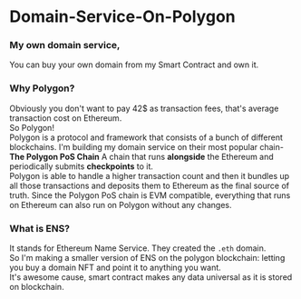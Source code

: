 # Domain-Service-On-Polygon

### My own domain service,
You can buy your own domain from my Smart Contract and own it.

### Why Polygon?
Obviously you don't want to pay 42$ as transaction fees, that's average transaction cost on Ethereum.  
So Polygon!  
Polygon is a protocol and framework that consists of a bunch of different blockchains. I'm building my domain service on their most popular chain- **The Polygon PoS Chain** A chain that runs **alongside** the Ethereum and periodically submits **checkpoints** to it.  
Polygon is able to handle a higher transaction count and then it bundles up all those transactions and deposits them to Ethereum as the final source of truth. Since the Polygon PoS chain is EVM compatible, everything that runs on Ethereum can also run on Polygon without any changes.  

### What is ENS?
It stands for Ethereum Name Service. They created the ```.eth``` domain.  
So I'm making a smaller version of ENS on the polygon blockchain: letting you buy a domain NFT and point it to anything you want.  
It's awesome cause, smart contract makes any data universal as it is stored on blockchain.
